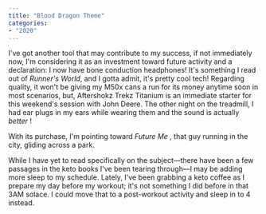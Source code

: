 ```yaml
---
title: "Blood Dragon Theme"
categories:
- "2020"
---
```


I've got another tool that may contribute to my success, if not immediately now, I'm considering it as an investment toward future activity and a declaration:  I now have bone conduction headphones!  It's something I read out of *Runner's World*, and I gotta admit, it's pretty cool tech!  Regarding quality, it won't be giving my M50x cans a run for its money anytime soon in most scenarios, but, Aftershokz Trekz Titanium is an immediate starter for this weekend's session with John Deere.  The other night on the treadmill, I had ear plugs in my ears while wearing them and the sound is actually *better* !  

With its purchase, I'm pointing toward *Future Me* , that guy running in the city, gliding across a park.

While I have yet to read specifically on the subject—there have been a few passages in the keto books I've been tearing through—I may be adding more sleep to my schedule.  Lately, I've been grabbing a keto coffee as I prepare my day before my workout; it's not something I did before in that 3AM solace.  I could move that to a post-workout activity and sleep in to 4 instead.
